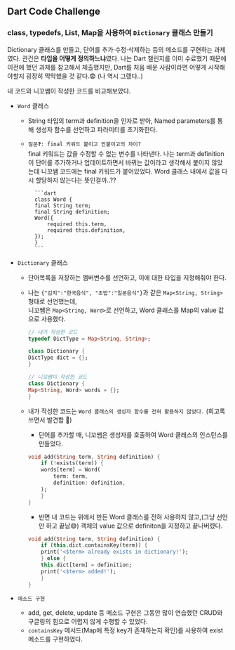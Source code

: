 ## Dart Code Challenge

### class, typedefs, List, Map을 사용하여 `Dictionary` 클래스 만들기

Dictionary 클래스를 만들고, 단어를 추가·수정·삭제하는 등의 메소드를 구현하는 과제였다. 관건은 **타입을 어떻게 정의하느냐**였다. 나는 Dart 챌린지를 이미 수료했기 때문에 이전에 했던 과제를 참고해서 제출했지만, Dart를 처음 배운 사람이라면 어떻게 시작해야할지 굉장히 막막했을 것 같다.😨 (나 역시 그랬다..)

내 코드와 니꼬쌤이 작성한 코드를 비교해보았다.

- `Word` 클래스

  - String 타입의 term과 definition을 인자로 받아, Named parameters를 통해 생성자 함수를 선언하고 파라미터를 초기화한다.
  - `질문❓: final 키워드 붙이고 안붙이고의 차이?`  
     final 키워드는 값을 수정할 수 없는 변수를 나타낸다. 나는 term과 definition이 단어를 추가하거나 업데이트하면서 바뀌는 값이라고 생각해서 붙이지 않았는데 니꼬쌤 코드에는 final 키워드가 붙어있었다. Word 클래스 내에서 값을 다시 할당하지 않는다는 뜻인걸까..??

          ```dart
          class Word {
          final String term;
          final String definition;
          Word({
              required this.term,
              required this.definition,
          });
          }
          ```

- `Dictionary` 클래스

  - 단어목록을 저장하는 멤버변수를 선언하고, 이에 대한 타입을 지정해줘야 한다.
  - 나는 `{"김치":"한국음식", "초밥":"일본음식"}`과 같은 `Map<String, String>` 형태로 선언했는데,  
    니꼬쌤은 `Map<String, Word>`로 선언하고, Word 클래스를 Map의 value 값으로 사용했다.

    ```dart
    // 내가 작성한 코드
    typedef DictType = Map<String, String>;

    class Dictionary {
    DictType dict = {};
    }

    // 니꼬쌤이 작성한 코드
    class Dictionary {
    Map<String, Word> words = {};
    }
    ```

  - 내가 작성한 코드는 `Word 클래스의 생성자 함수를 전혀 활용하지 않았다.` (회고록 쓰면서 발견함 🤣)
    - 단어를 추가할 때, 니꼬쌤은 생성자를 호출하여 Word 클래스의 인스턴스를 만들었다.
    ```dart
    void add(String term, String definition) {
        if (!exists(term)) {
        words[term] = Word(
            term: term,
            definition: definition,
        );
        }
    }
    ```
    - 반면 내 코드는 위에서 만든 Word 클래스를 전혀 사용하지 않고,(그냥 선언만 하고 끝남😅) 객체의 value 값으로 definiton을 지정하고 끝나버렸다.
    ```dart
    void add(String term, String definition) {
        if (this.dict.containsKey(term)) {
        print('<$term> already exists in dictionary!');
        } else {
        this.dict[term] = definition;
        print('<$term> added!');
        }
    }
    ```

- `메소드 구현`

  - add, get, delete, update 등 메소드 구현은 그동안 많이 연습했던 CRUD와 구글링의 힘으로 어렵지 않게 수행할 수 있었다.
  - `containsKey` 메서드(Map에 특정 key가 존재하는지 확인)를 사용하여 exist 메소드를 구현하였다.
